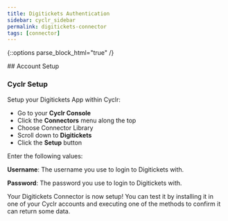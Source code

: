 ```yaml
---
title: Digitickets Authentication
sidebar: cyclr_sidebar
permalink: digitickets-connector
tags: [connector]
---
```

{::options parse_block_html="true" /}
<section class="card">
## Account Setup

### Cyclr Setup

Setup your Digitickets App within Cyclr:

*   Go to your **Cyclr Console**
*   Click the **Connectors** menu along the top
*   Choose Connector Library
*   Scroll down to **Digitickets**
*   Click the **Setup** button

Enter the following values:

**Username**: The username you use to login to Digitickets with.

**Password**: The password you use to login to Digitickets with.


Your Digitickets Connector is now setup! You can test it by installing it in one of your Cyclr accounts and executing one of the methods to confirm it can return some data.

</section>
